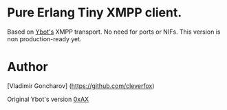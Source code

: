 Pure Erlang Tiny XMPP client.
=======================

Based on [Ybot's](https://github.com/0xAX/Ybot) XMPP transport. No need for ports or NIFs.
This version is non production-ready yet.




Author
========================

[Vladimir Goncharov] (https://github.com/cleverfox)

Original Ybot's version [0xAX](https://twitter.com/0xAX)